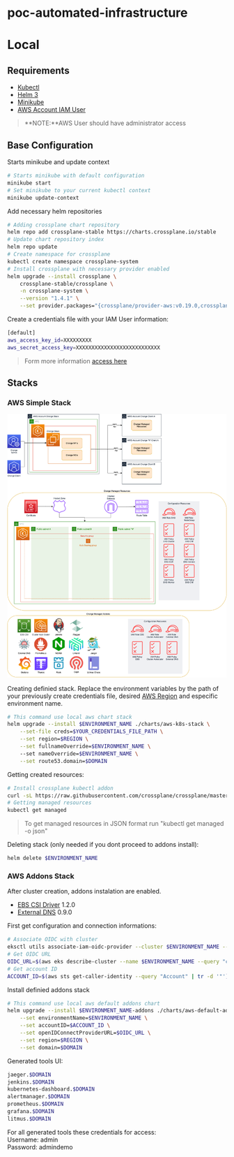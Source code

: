 # poc-automated-infrastructure

# Local 

## Requirements

 - [Kubectl](https://kubernetes.io/docs/tasks/tools/ "kubectl install page")
 - [Helm 3](https://helm.sh/docs/intro/install/ "Helm 3 install page")
 - [Minikube](https://minikube.sigs.k8s.io/docs/start/ "Minikube install page")
 - [AWS Account IAM User](https://docs.aws.amazon.com/IAM/latest/UserGuide/id_users_create.html "AWS IAM User Credentials file")

> **NOTE:**AWS User should have administrator access

## Base Configuration

Starts minikube and update context
```sh
# Starts minikube with default configuration
minikube start
# Set minikube to your current kubectl context
minikube update-context
```

Add necessary helm repositories
```sh
# Adding crossplane chart repository
helm repo add crossplane-stable https://charts.crossplane.io/stable
# Update chart repository index
helm repo update
# Create namespace for crossplane
kubectl create namespace crossplane-system
# Install crossplane with necessary provider enabled
helm upgrade --install crossplane \
    crossplane-stable/crossplane \
    -n crossplane-system \
    --version "1.4.1" \
    --set provider.packages="{crossplane/provider-aws:v0.19.0,crossplane/provider-helm:v0.8.0}"
```

Create a credentials file with your IAM User information:
```sh
[default]
aws_access_key_id=XXXXXXXXX
aws_secret_access_key=XXXXXXXXXXXXXXXXXXXXXXXXXXX
```
> Form more information [access here](https://docs.aws.amazon.com/cli/latest/userguide/cli-configure-files.html)

## Stacks

### AWS Simple Stack
![Architecture](./diagrams/architecture.png)

Creating definied stack.
Replace the environment variables by the path of your previously create credentials file, desired [AWS Region](https://docs.aws.amazon.com/pt_br/AWSEC2/latest/UserGuide/using-regions-availability-zones.html#concepts-available-regions) and especific environment name.
```sh
# This command use local aws chart stack
helm upgrade --install $ENVIRONMENT_NAME ./charts/aws-k8s-stack \
    --set-file creds=$YOUR_CREDENTIALS_FILE_PATH \
    --set region=$REGION \
    --set fullnameOverride=$ENVIRONMENT_NAME \ 
    --set nameOverride=$ENVIRONMENT_NAME \
    --set route53.domain=$DOMAIN
```

Getting created resources:
```sh
# Install crossplane kubectl addon
curl -sL https://raw.githubusercontent.com/crossplane/crossplane/master/install.sh | sh
# Getting managed resources
kubectl get managed
```

> To get managed resources in JSON format run "kubectl get managed -o json"

Deleting stack (only needed if you dont proceed to addons install):
```sh
helm delete $ENVIRONMENT_NAME
```

### AWS Addons Stack

After cluster creation, addons instalation are enabled.

 - [EBS CSI Driver](https://github.com/kubernetes-sigs/aws-ebs-csi-driver) 1.2.0
 - [External DNS](https://github.com/kubernetes-sigs/external-dns) 0.9.0

First get configuration and connection informations:
```sh
# Associate OIDC with cluster
eksctl utils associate-iam-oidc-provider --cluster $ENVIRONMENT_NAME --approve --region $REGION 
# Get OIDC URL
OIDC_URL=$(aws eks describe-cluster --name $ENVIRONMENT_NAME --query "cluster.identity.oidc.issuer" --region $REGION --output text)
# Get account ID
ACCOUNT_ID=$(aws sts get-caller-identity --query "Account" | tr -d '"')
```

Install definied addons stack
```sh
# This command use local aws default addons chart
helm upgrade --install $ENVIRONMENT_NAME-addons ./charts/aws-default-addons \
    --set environmentName=$ENVIRONMENT_NAME \
    --set accountID=$ACCOUNT_ID \
    --set openIDConnectProviderURL=$OIDC_URL \
    --set region=$REGION \
    --set domain=$DOMAIN
```

Generated tools UI:
```sh
jaeger.$DOMAIN
jenkins.$DOMAIN
kubernetes-dashboard.$DOMAIN
alertmanager.$DOMAIN
prometheus.$DOMAIN
grafana.$DOMAIN
litmus.$DOMAIN
```

For all generated tools these credentials for access:
<br>
Username: admin
<br>
Password: admindemo
